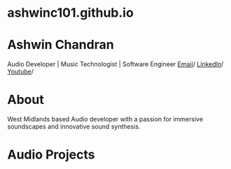 
# ashwinc101.github.io

# Ashwin Chandran
Audio Developer | Music Technologist | Software Engineer
[Email](mailto:ashwinc101@gmail.com)/
[LinkedIn](www.linkedin.com/in/ashwin-chandran101)/
[Youtube]([www.linkedin.com/in/ashwin-chandran101](https://youtube.com/@ashwinc101?si=XXwT2xWXkfiqX_sb))/

# About
West Midlands based Audio developer with a passion for immersive soundscapes and innovative sound synthesis.

# Audio Projects

